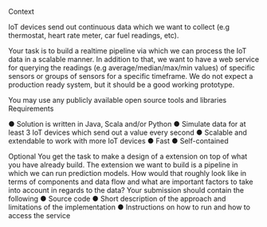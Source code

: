Context

IoT devices send out continuous data which we want to collect (e.g thermostat, heart rate meter, 
car fuel
readings, etc).


Your task is to build a realtime pipeline via which we can process the IoT data 
in a scalable manner. In
addition to that, we want to have a web service 
for querying the readings (e.g average/median/max/min
values) of specific sensors or groups of sensors for a specific timeframe.
We do not expect a production ready system, but it should be a good working prototype.


You may use any publicly available open source tools and libraries
Requirements

● Solution is written in Java, Scala and/or Python
● Simulate data for at least 3 IoT devices which send out a value every second
● Scalable and extendable to work with more IoT devices
● Fast
● Self-contained

Optional
You get the task to make a design of a extension on top of what you have already build.
The extension we
want to build is a pipeline in which we can run prediction models. 
How would that roughly look like in terms
of components and data flow and what are important factors to take into account in 
regards to the data?
Your submission should contain the following
● Source code
● Short description of the approach and limitations of the implementation
● Instructions on how to run and how to access the service